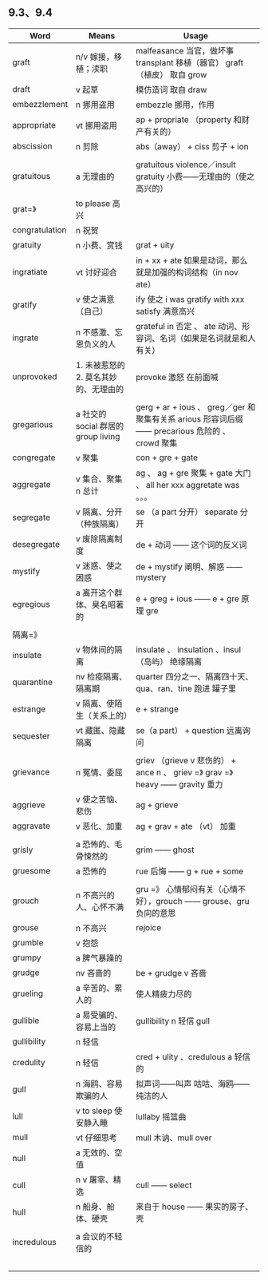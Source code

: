 ## 9.3、9.4

| Word           | Means                         | Usage                                    |
| -------------- | ----------------------------- | ---------------------------------------- |
| graft          | n/v 嫁接，移植；渎职                  | malfeasance 当官，做坏事 transplant 移植（器官） graft（植皮） 取自 grow |
| draft          | v 起草                          | 模仿造词 取自 draw                             |
| embezzlement   | n 挪用盗用                        | embezzle 挪用，作用                           |
| appropriate    | vt 挪用盗用                       | ap + propriate （property 和财产有关的）         |
| abscission     | n 剪除                          | abs（away） + ciss 剪子 + ion                |
|                |                               |                                          |
| gratuitous     | a 无理由的                        | gratuitous violence／insult gratuity 小费——无理由的（使之高兴的） |
| grat=》         | to please 高兴                  |                                          |
| congratulation | n 祝贺                          |                                          |
| gratuity       | n 小费、赏钱                       | grat + uity                              |
| ingratiate     | vt 讨好迎合                       | in + xx + ate 如果是动词，那么就是加强的构词结构（in nov ate） |
| gratify        | v 使之满意（自己）                    | ify 使之 i was gratify with xxx satisfy 满意高兴 |
| ingrate        | n 不感激、忘恩负义的人                  | grateful in 否定 、 ate 动词、形容词、名词（如果是名词就是和人有关） |
| unprovoked     | 1. 未被惹怒的 2. 莫名其妙的、无理由的        | provoke 激怒 在前面喊                          |
|                |                               |                                          |
| gregarious     | a 社交的 social 群居的 group living | gerg + ar + ious  、 greg／ger 和聚集有关系 arious 形容词后缀 —— precarious 危险的 、 crowd 聚集 |
| congregate     | v 聚集                          | con + gre + gate                         |
| aggregate      | v 集合、聚集 n 总计                  | ag  、 ag + gre 聚集 + gate 大门 、 all her xxx aggretate was 。。。 |
| segregate      | v 隔离、分开（种族隔离）                 | se （a part 分开） separate 分开               |
| desegregate    | v 废除隔离制度                      | de + 动词 —— 这个词的反义词                       |
| mystify        | v 迷惑、使之困惑                     | de + mystify 阐明、解惑 —— mystery            |
| egregious      | a 离开这个群体、臭名昭著的                | e + greg + ious —— e + gre 原理 gre        |
|                |                               |                                          |
| 隔离=》           |                               |                                          |
| insulate       | v 物体间的隔离                      | insulate 、 insulation  、insul （岛屿） 绝缘隔离  |
| quarantine     | nv 检疫隔离、隔离期                   | quarter 四分之一、隔离四十天、 qua、ran、tine 跑进 罐子里  |
| estrange       | v 隔离、使陌生（关系上的）                | e + strange                              |
| sequester      | vt 藏匿、隐藏隔离                    | se（a part） + question 远离询问               |
|                |                               |                                          |
| grievance      | n 冤情、委屈                       | griev （grieve v 悲伤的） + ance n 、 griev =》 grav =》 heavy —— gravity 重力 |
| aggrieve       | v 使之苦恼、悲伤                     | ag + grieve                              |
| aggravate      | v 恶化、加重                       | ag + grav + ate （vt） 加重                  |
|                |                               |                                          |
| grisly         | a 恐怖的、毛骨悚然的                   | grim —— ghost                            |
| gruesome       | a 恐怖的                         | rue 后悔 —— g + rue + some                 |
|                |                               |                                          |
| grouch         | n 不高兴的人、心怀不满                  | gru =》 心情郁闷有关（心情不好），grouch —— grouse、gru 负向的意思 |
| grouse         | n 不高兴                         | rejoice                                  |
| grumble        | v 抱怨                          |                                          |
| grumpy         | a 脾气暴躁的                       |                                          |
| grudge         | nv 吝啬的                        | be + grudge v 吝啬                         |
| grueling       | a 辛苦的、累人的                     | 使人精疲力尽的                                  |
| gullible       | a 易受骗的、容易上当的                  | gullibility n 轻信 gull                    |
| gullibility    | n 轻信                          |                                          |
| credulity      | n 轻信                          | cred + ulity 、credulous a 轻信的            |
| gull           | n 海鸥、容易欺骗的人                   | 拟声词——叫声 咕咕、海鸥——纯洁的人                      |
| lull           | v to sleep 使安静入睡              | lullaby 摇篮曲                              |
| mull           | vt 仔细思考                       | mull 木讷、mull over                        |
| null           | a 无效的、空值                      |                                          |
| cull           | n v 屠宰、精选                     | cull —— select                           |
| hull           | n 船身、船体、硬壳                    | 来自于 house —— 果实的房子、壳                     |
|                |                               |                                          |
| incredulous    | a 会议的不轻信的                     |                                          |
|                |                               |                                          |
|                |                               |                                          |
|                |                               |                                          |
|                |                               |                                          |
|                |                               |                                          |

